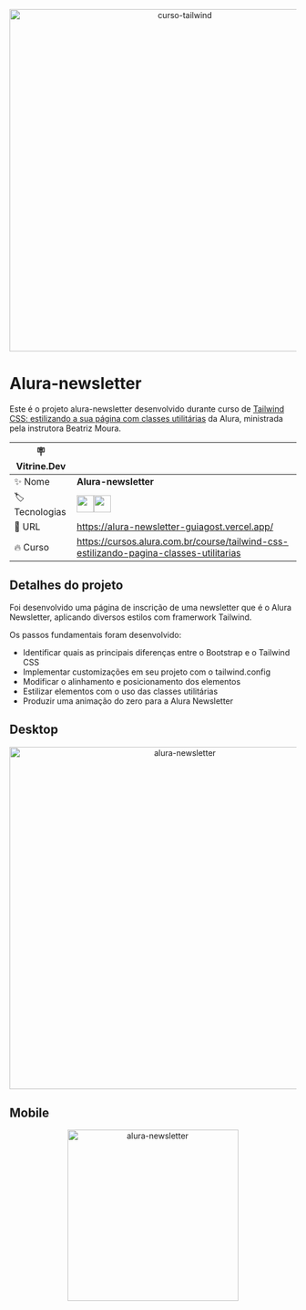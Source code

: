 <p align="center"><img width="600"  alt="curso-tailwind" src="https://github.com/GuiAgost/alura-newsletter/assets/76624588/30538760-bdd7-47ff-8deb-c4857cfbb528"></p>

# Alura-newsletter

Este é o projeto alura-newsletter desenvolvido durante curso de [Tailwind CSS: estilizando a sua página com classes utilitárias](https://cursos.alura.com.br/course/tailwind-css-estilizando-pagina-classes-utilitarias) da Alura, ministrada pela instrutora Beatriz Moura.

| :placard: Vitrine.Dev |     |
| -------------  | --- |
| :sparkles: Nome        | **Alura-newsletter**
| :label: Tecnologias | <img src="https://cdn.jsdelivr.net/gh/devicons/devicon/icons/html5/html5-plain-wordmark.svg" width="30" hedight="30"/><img src="https://cdn.jsdelivr.net/gh/devicons/devicon/icons/tailwindcss/tailwindcss-plain.svg" width="30" hedight="30"/>
| :rocket: URL         | https://alura-newsletter-guiagost.vercel.app/
| :fire: Curso    | https://cursos.alura.com.br/course/tailwind-css-estilizando-pagina-classes-utilitarias

## Detalhes do projeto

Foi desenvolvido uma página de inscrição de uma newsletter que é o Alura Newsletter, aplicando diversos estilos com framerwork Tailwind.

Os passos fundamentais foram desenvolvido:

* Identificar quais as principais diferenças entre o Bootstrap e o Tailwind CSS
* Implementar customizações em seu projeto com o tailwind.config
* Modificar o alinhamento e posicionamento dos elementos
* Estilizar elementos com o uso das classes utilitárias
* Produzir uma animação do zero para a Alura Newsletter

## Desktop

<p align="center"><img width="600"  alt="alura-newsletter" src="https://github.com/GuiAgost/alura-newsletter/assets/76624588/eaa22c1d-8a22-43bc-a468-13265820754d#vitrinedev"></p>

## Mobile

<p align="center"><img width="300"  alt="alura-newsletter" src="https://github.com/GuiAgost/alura-newsletter/assets/76624588/73e1a523-5278-47fc-abe8-de7ab4501490"></p>
